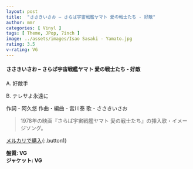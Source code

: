 ```yaml
---
layout: post
title:  "ささきいさお – さらば宇宙戦艦ヤマト 愛の戦士たち - 好敵"
author: mmr
categories: [ Vinyl ]
tags: [ Theme, JPop, 7inch ]
image: ../assets/images/Isao Sasaki - Yamato.jpg
rating: 3.5
v-rating: VG
---
```


#### ささきいさお – さらば宇宙戦艦ヤマト 愛の戦士たち - 好敵

A. 好敵手

B. テレサよ永遠に

作詞 - 阿久悠 
作曲・編曲 - 宮川泰 
 歌 - ささきいさお

> 1978年の映画『さらば宇宙戦艦ヤマト 愛の戦士たち』の挿入歌・イメージソング。

[メルカリで購入](https://jp.mercari.com/item/m54170309035){:.button1}

<div class="mt-4 mb-4 d-flex align-items-center">
<strong class="mr-1">盤質: VG</strong>
</div>
<div class="mt-4 mb-4 d-flex align-items-center">
<strong class="mr-1">ジャケット: VG</strong>
</div>
